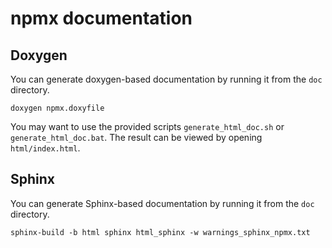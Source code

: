 # npmx documentation

## Doxygen

You can generate doxygen-based documentation by running it from the `doc` directory.

```shell
doxygen npmx.doxyfile
```

You may want to use the provided scripts `generate_html_doc.sh` or
`generate_html_doc.bat`. The result can be viewed by opening
`html/index.html`.

## Sphinx

You can generate Sphinx-based documentation by running it from the `doc` directory.

```shell
sphinx-build -b html sphinx html_sphinx -w warnings_sphinx_npmx.txt
```
